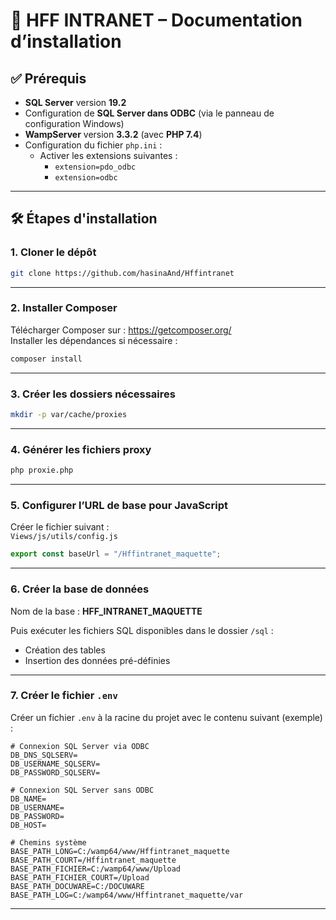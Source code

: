 # 📘 HFF INTRANET – Documentation d’installation

## ✅ Prérequis

- **SQL Server** version **19.2**
- Configuration de **SQL Server dans ODBC** (via le panneau de configuration Windows)
- **WampServer** version **3.3.2** (avec **PHP 7.4**)
- Configuration du fichier `php.ini` :
  - Activer les extensions suivantes :
    - `extension=pdo_odbc`
    - `extension=odbc`

---

## 🛠️ Étapes d'installation

### 1. Cloner le dépôt

```bash
git clone https://github.com/hasinaAnd/Hffintranet
```

---

### 2. Installer Composer

Télécharger Composer sur : https://getcomposer.org/  
Installer les dépendances si nécessaire :

```bash
composer install
```

---

### 3. Créer les dossiers nécessaires

```bash
mkdir -p var/cache/proxies
```

---

### 4. Générer les fichiers proxy

```bash
php proxie.php
```

---

### 5. Configurer l’URL de base pour JavaScript

Créer le fichier suivant :  
`Views/js/utils/config.js`

```javascript
export const baseUrl = "/Hffintranet_maquette";
```

---

### 6. Créer la base de données

Nom de la base : **HFF_INTRANET_MAQUETTE**

Puis exécuter les fichiers SQL disponibles dans le dossier `/sql` :
- Création des tables
- Insertion des données pré-définies

---

### 7. Créer le fichier `.env`

Créer un fichier `.env` à la racine du projet avec le contenu suivant (exemple) :

```env
# Connexion SQL Server via ODBC
DB_DNS_SQLSERV=
DB_USERNAME_SQLSERV=
DB_PASSWORD_SQLSERV=

# Connexion SQL Server sans ODBC
DB_NAME=
DB_USERNAME=
DB_PASSWORD=
DB_HOST=

# Chemins système
BASE_PATH_LONG=C:/wamp64/www/Hffintranet_maquette
BASE_PATH_COURT=/Hffintranet_maquette
BASE_PATH_FICHIER=C:/wamp64/www/Upload
BASE_PATH_FICHIER_COURT=/Upload
BASE_PATH_DOCUWARE=C:/DOCUWARE
BASE_PATH_LOG=C:/wamp64/www/Hffintranet_maquette/var
```

---
